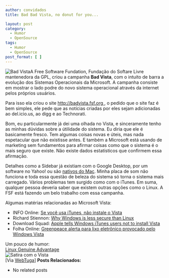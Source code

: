 ```yaml
---
author: convidados
title: Bad Bad Vista, no donut for you...

layout: post
category:
  - Humor
  - OpenSource
tags:
  - Humor
  - OpenSource
post_format: [ ]
---
```

![Bad Vista][1]A Free Software Fundation, Fundação do Softare Livre mantenedora da GPL, criou a campanha **Bad Vista**, com o intuito de barra a evolução dos Sistemas Operacionais da Microsoft. A campanha consiste em mostrar o lado podre do novo sistema operacional através da internet pelos próprios usuários.

Para isso ela criou o site [http://badvista.fsf.org ][2], o pedido que o site faz é bem simples, ele pede que as notícias criadas por eles sejam adicionadas ao del.icio.us, ao digg e ao Technorati.

Bom, eu particularmente já dei uma olhada no Vista, e sinceramente tenho as minhas dúvidas sobre a útilidade do sistema. Eu diria que ele é basicamente fresco. Tem algumas coisas novas e úteis, mas nada espetacular que não existisse antes. E também a Microsoft está usando de marketing sem fundamentos para afirmar coisas como que o sistema é o mais seguro que existe. Não existe dados estatísticos que confirmem essa afirmação.

Detalhes como a Sidebar já existiam com o Google Desktop, por um software no Yahoo! ou são [nativos do Mac][3]. Minha placa de som não funciona e toda essa questão de beleza do sistema só torna o sistema mais carregado. Vários problemas tem surgido como com o iTunes. Em suma, qualquer pessoa deveria saber que existem outras opções como o Linux. A FSF está fazendo um belo trabalho com essa campanha.

Algumas matérias relacionadas ao Microsoft Vista:

*   INFO Online: [Se você usa iTunes, não instale o Vista][4]
*   Richard Stiennon: [Why Windows is less secure than Linux][5]
*   Download Squad: [Apple tells Windows iTunes users not to install Vista][6]
*   Folha Online: [Greenpeace alerta para lixo eletrônico provocado pelo Windows Vista][7]

Um pouco de humor:  
[ Linux Genuine Advantage][8]  
![Satira com o Vista][9]  
[Via [WebTuga][10]] 
**Posts Relacionados:** 
*   No related posts












 [1]: http://vidageek.net/wp-content/uploads/2007/02/badvista_no_littering.thumbnail.png
 [2]: http://badvista.fsf.org "Bad Vista"
 [3]: http://vidageek.net/?p=15 "Mac Widgets"
 [4]: http://info.abril.com.br/aberto/infonews/022007/05022007-7.shl
 [5]: http://blogs.zdnet.com/threatchaos/?p=311
 [6]: http://www.downloadsquad.com/2007/02/03/apple-tells-windows-itunes-users-not-to-install-vista/
 [7]: http://www1.folha.uol.com.br/folha/informatica/ult124u21551.shtml
 [8]: http://www.linuxgenuineadvantage.org/ "Linux Genuine Advantage"
 [9]: http://cache.gizmodo.com/assets/resources/2007/02/pavista.jpg
 [10]: http://www.webtuga.com/2007/02/06/microsoft/comprar-o-windows-vista-pode-ser-um-pesadelo.php/





